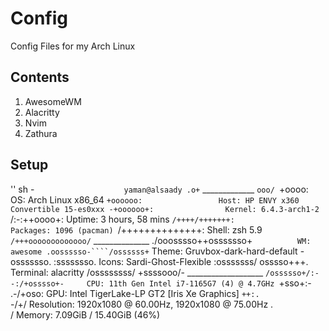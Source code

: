 # Config

Config Files for my Arch Linux 

## Contents
1. AwesomeWM
2. Alacritty 
3. Nvim
4. Zathura

## Setup
'' sh
                   -`                    yaman@alsaady
                  .o+`                   _____________
                 `ooo/
                `+oooo:                  OS: Arch Linux x86_64
               `+oooooo:                 Host: HP ENVY x360 Convertible 15-es0xxx
               -+oooooo+:                Kernel: 6.4.3-arch1-2
             `/:-:++oooo+:               Uptime: 3 hours, 58 mins
            `/++++/+++++++:              Packages: 1096 (pacman)
           `/++++++++++++++:             Shell: zsh 5.9
          `/+++ooooooooooooo/`           ______________
         ./ooosssso++osssssso+`          WM: awesome
        .oossssso-````/ossssss+`         Theme: Gruvbox-dark-hard-default
       -osssssso.      :ssssssso.        Icons: Sardi-Ghost-Flexible
      :osssssss/        osssso+++.       Terminal: alacritty
     /ossssssss/        +ssssooo/-       ___________________
   `/ossssso+/:-        -:/+osssso+-     CPU: 11th Gen Intel i7-1165G7 (4) @ 4.7GHz
  `+sso+:-`                 `.-/+oso:    GPU: Intel TigerLake-LP GT2 [Iris Xe Graphics]
 `++:.                           `-/+/   Resolution: 1920x1080 @ 60.00Hz, 1920x1080 @ 75.00Hz
 .`                                 `/   Memory: 7.09GiB / 15.40GiB (46%)

